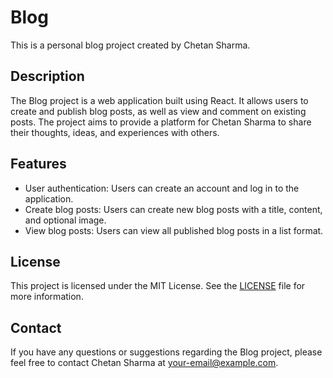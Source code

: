 # Blog

This is a personal blog project created by Chetan Sharma.

## Description

The Blog project is a web application built using React. It allows users to create and publish blog posts, as well as view and comment on existing posts. The project aims to provide a platform for Chetan Sharma to share their thoughts, ideas, and experiences with others.

## Features

- User authentication: Users can create an account and log in to the application.
- Create blog posts: Users can create new blog posts with a title, content, and optional image.
- View blog posts: Users can view all published blog posts in a list format.


## License

This project is licensed under the MIT License. See the [LICENSE](LICENSE) file for more information.

## Contact

If you have any questions or suggestions regarding the Blog project, please feel free to contact Chetan Sharma at [your-email@example.com](mailto:ch9412233@example.com).
